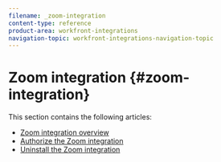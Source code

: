 ```yaml
---
filename: _zoom-integration
content-type: reference
product-area: workfront-integrations
navigation-topic: workfront-integrations-navigation-topic
---
```




# Zoom integration {#zoom-integration}

This section contains the following articles:



* [Zoom integration overview](zoom-integration-overview.md) 
* [Authorize the Zoom integration](authorize-zoom-integration.md) 
* [Uninstall the Zoom integration](uninstall-zoom-integration.md) 


